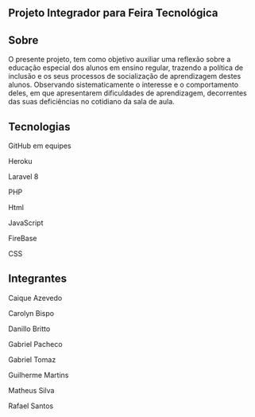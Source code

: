 ## Projeto Integrador para Feira Tecnológica 

## Sobre
O presente projeto, tem como objetivo auxiliar uma reflexão sobre a educação especial dos alunos em ensino regular, trazendo a política de inclusão e os seus processos de socialização de aprendizagem destes alunos. Observando sistematicamente o interesse e o comportamento deles, em que apresentarem dificuldades de aprendizagem, decorrentes das suas deficiências no cotidiano da sala de aula.

## Tecnologias


GitHub em equipes


Heroku


Laravel 8


PHP


Html


JavaScript


FireBase


CSS


## Integrantes

Caique Azevedo


Carolyn Bispo


Danillo Britto


Gabriel Pacheco


Gabriel Tomaz


Guilherme Martins


Matheus Silva


Rafael Santos

